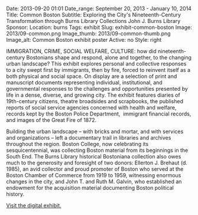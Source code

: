 Date: 2013-09-20 01:01 
Date_range: September 20, 2013 - January 10, 2014
Title: Common Boston
Subtitle: Exploring the City's Nineteenth-Century Transformation through Burns Library Collections John J. Burns Library
Sponsor: 
Location: burns
Tags: exhibit
Slug: exhibit-common-boston
Image: 2013/09-common.png
Image_thumb: 2013/09-common-thumb.png
Image_alt: Common Boston exhibit poster
Active: no
Style: right

<p>IMMIGRATION, CRIME, SOCIAL WELFARE, CULTURE: how did   nineteenth-century Bostonians shape and respond, alone and together, to   the changing urban landscape? This exhibit explores personal and   collective responses to a city swept first by immigrants, then by fire,   forced to reinvent itself as a both physical and social space. On   display are a selection of print and manuscript documents representing   individual, institutional, and governmental responses to the challenges   and opportunities presented by life in a dense, diverse, and growing   city. The exhibit features diaries of 19th-century citizens, theatre   broadsides and scrapbooks, the published reports of social service   agencies concerned with health and welfare, records kept by the Boston   Police Department,  immigrant financial records, and images of the Great   Fire of 1872.</p>
<p>Building the urban landscape – with bricks and mortar, and with   services and organizations – left a documentary trail in libraries and   archives throughout the region. Boston College, now celebrating its   sesquicentennial, was collecting Boston material from its beginnings in   the South End. The Burns Library historical Bostoniana collection also   owes much to the generosity and foresight of two donors: Ellerton J.   Brehaut (d. 1985), an avid collector and proud promoter of Boston who   served at the Boston Chamber of Commerce from 1919 to 1959, witnessing   enormous changes in the city, and John T. and Ruth M. Galvin, who   established an endowment for the acquisition material documenting Boston   political history.  </p>

<p class="digital-exhibits-link"><a href="https://library.bc.edu/digital-exhibits/exhibits/show/common-boston">Visit the digital exhibit.</a></p>

<!--

Active:
    Yes (will appear on Exhibit's homepage)
    No (will not appear on Exhibit's homepage, but will appear in archives)

Gallery locations: 
    Burns Library (burns)
    Theology and Ministry Library (tml)
    O'Neill Level One (lvl1)
    O'Neill Level Three (lvl3)
    O'Neill Reading Room (reading)
    O'Neill Reading Room Back Wall (backwall)
    O'Neill Lobby (lobby)
    History Dept, Stokes Hall (stokes)
    Bapst Exhibits (bapsts)
    Archived Bapst Exhibits (bapstsarchive)
  
Need spaces for:

  Virtual Exhibits (virtual)
  Tip O'Neill (tiponeill)

Style:
    Poster on left, text on right (default)
    Poster on right, text on left (right)
    Poster large, centered above text (middle_top)
    Poster large, centered below text (middle_down)

-->

